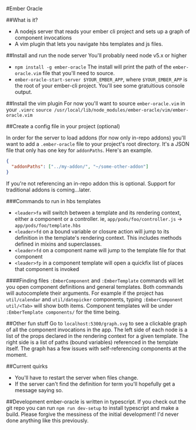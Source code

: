 #Ember Oracle


##What is it?
- A nodejs server that reads your ember cli project and sets up a graph of component invocations
- A vim plugin that lets you navigate hbs templates and js files.

##Install and run the node server
You'll probably need node v5.x or higher
- `npm install -g ember-oracle`  The install will print the path of the `ember-oracle.vim` file that
you'll need to source.
- `ember-oracle-start-server $YOUR_EMBER_APP`, where `$YOUR_EMBER_APP` is the root of your ember-cli project.  You'll see some gratuitious console output.

##Install the vim plugin
For now you'll want to source `ember-oracle.vim` in your `.vimrc`
`source /usr/local/lib/node_modules/ember-oracle/vim/ember-oracle.vim`


##Create a config file in your project (optional)

In order for the server to load addons (for now only in-repo addons) you'll
want to add a `.ember-oracle` file to your project's root directory.
It's a JSON file that only has one key for `addonPaths`.  Here's an example.
```json
{
  "addonPaths": ["../my-addon/", "~/some-other-addon"]
}
```

If you're not referencing an in-repo addon this is optional.  Support for
traditional addons is coming...later.

###Commands to run in hbs templates
- `<leader>fa` will switch between a template and its rendering context, either a component or a controller.
ie, `app/pods/foo/controller.js` -> `app/pods/foo/template.hbs`
- `<leader>fd` on a bound variable or closure action will jump to its definition in the template's rendering context.  This includes
methods defined in mixins and superclasses.
- `<leader>fd` on a component name will jump to the template file for that component
- `<leader>fp` in a component template will open a quickfix list of places that component is invoked

####Finding files
`:EmberComponent` and `:EmberTemplate` commands will let you open component definitions and general templates.
Both commands will autocomplete their arguments.  For example if the project has `util/calendar` and `util/datepicker` components,
typing `:EmberComponent util/<Tab>` will show both items.  Component templates will be under `:EmberTemplate components/` for the
time being.  

##Other fun stuff
Go to `localhost:5300/graph.svg` to see a clickable graph of all the component invocations in the app.
The left side of each node is a list of the props declared in the rendering context
for a given template.  The right side is a list of paths (bound variables) referenced
in the template itself.  The graph has a few issues with self-referencing components at
the moment.

##Current quirks
- You'll have to restart the server when files change.
- If the server can't find the definition for term you'll
hopefully get a message saying so.

##Development
ember-oracle is written in typescript.  If you check out the 
git repo you can run `npm run dev-setup` to install typescript
and make a build.  Please forgive the messiness of the initial development! I'd never
done anything like this previously. 


